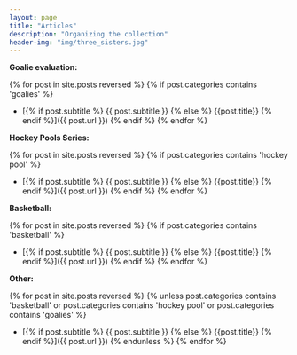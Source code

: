 ```yaml
---
layout: page
title: "Articles"
description: "Organizing the collection"
header-img: "img/three_sisters.jpg"
---
```


**Goalie evaluation:**

{% for post in site.posts reversed %}
    {% if post.categories contains 'goalies' %}
* [{% if post.subtitle %} {{ post.subtitle }} {% else %} {{post.title}} {% endif %}]({{ post.url }})
    {% endif %}
{% endfor %}

**Hockey Pools Series:**

{% for post in site.posts reversed %}
    {% if post.categories contains 'hockey pool' %}
* [{% if post.subtitle %} {{ post.subtitle }} {% else %} {{post.title}} {% endif %}]({{ post.url }})
    {% endif %}
{% endfor %}

**Basketball:**

{% for post in site.posts reversed %}
    {% if post.categories contains 'basketball' %}
* [{% if post.subtitle %} {{ post.subtitle }} {% else %} {{post.title}} {% endif %}]({{ post.url }})
    {% endif %}
{% endfor %}

**Other:**

{% for post in site.posts reversed %}
    {% unless post.categories contains 'basketball' or post.categories contains 'hockey pool' or post.categories contains 'goalies' %}
* [{% if post.subtitle %} {{ post.subtitle }} {% else %} {{post.title}} {% endif %}]({{ post.url }})
    {% endunless %}
{% endfor %}

